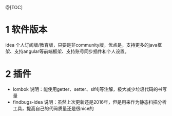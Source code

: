 ﻿@[TOC]
# 1 软件版本
idea 个人订阅版/教育版，只要是非community版，优点是，支持更多的java框架、支持angular等前端框架、支持账号同步插件和个人设置。
# 2 插件
* lombok
说明：能使用getter、setter、slf4j等注解，极大减少垃圾代码的书写量
* findbugs-idea
说明：虽然上次更新还是2016年，但是用来作为静态扫描分析工具，提高自己的代码质量还是很nice的

